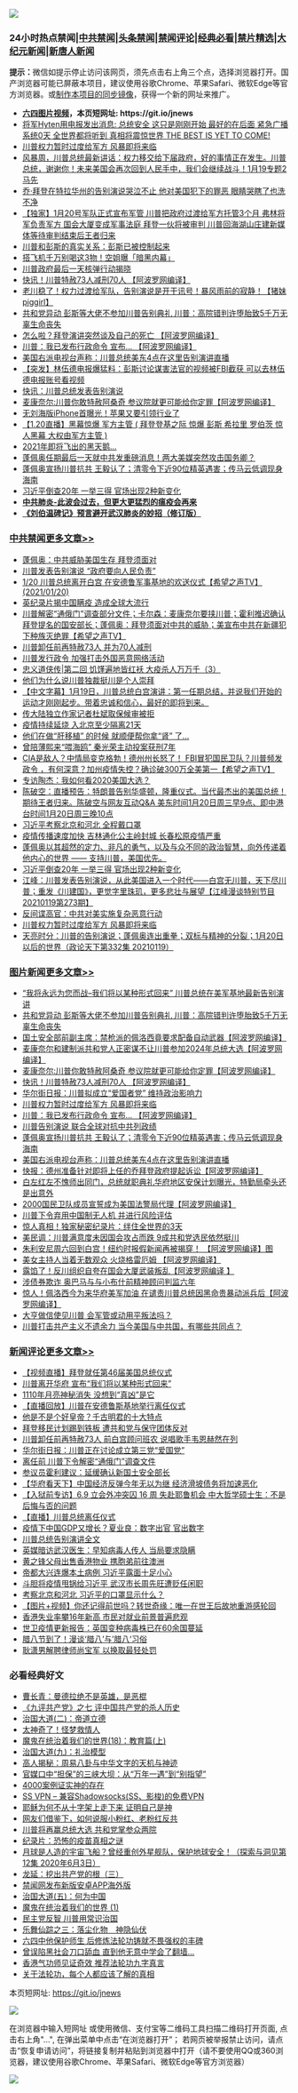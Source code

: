 ![](https://raw.githubusercontent.com/fqnews/bnews/master/64photo/fqnews-qr.jpg)

<div id="tt">
<h3>24小时热点禁闻|<a href="#%E4%B8%AD%E5%85%B1%E7%A6%81%E9%97%BB%E6%9B%B4%E5%A4%9A%E6%96%87%E7%AB%A0">中共禁闻</a>|<a href="#%E5%9B%BE%E7%89%87%E6%96%B0%E9%97%BB%E6%9B%B4%E5%A4%9A%E6%96%87%E7%AB%A0">头条禁闻</a>|<a href="#%E6%96%B0%E9%97%BB%E8%AF%84%E8%AE%BA%E6%9B%B4%E5%A4%9A%E6%96%87%E7%AB%A0">禁闻评论|<a href="#%E5%BF%85%E7%9C%8B%E7%BB%8F%E5%85%B8%E5%A5%BD%E6%96%87">经典必看|<a href="/video.md#%E7%A6%81%E7%89%87%E7%B2%BE%E9%80%89">禁片精选</a>|<a href="https://github.com/fqnews/djy/blob/master/gb/nf1351518.md#1">大纪元新闻</a>|<a href="https://github.com/fqnews/ntdtv/blob/master/gb/prog204.md#1">新唐人新闻</a></h3>
<div><b>提示：</b>微信如提示停止访问该网页，须先点击右上角三个点，选择浏览器打开。国产浏览器可能已屏蔽本项目，建议使用谷歌Chrome、苹果Safari、微软Edge等官方浏览器。或<a href="https://github.com/fqnews/bnews/blob/master/%E5%88%B6%E4%BD%9Cgit%E7%A6%81%E9%97%BB%E9%95%9C%E5%83%8F.md">制作本项目的同步镜像</a>，获得一个新的网址来推广。</div>
<ul>
<li><b><a href="http://d1.bdrive.tk/64.mp4" target="_blank">六四图片视频</a>，本页短网址: https://git.io/jnews</b></li>
<li><a href="/comments/20210120/1470997.md">将军Hyten用电报发出消息: 总统安全 这只是刚刚开始  最好的在后面  紧急广播系统0天   全世界都将听到  真相将震惊世界  THE BEST IS YET TO COME!</a></li>
<li><a href="/comments/20210120/1471289.md">川普权力暂时过度给军方  风暴即将来临</a></li>
<li><a href="/comments/20210120/1471137.md">风暴周，川普总统最新讲话：权力移交给下届政府，好的事情正在发生。川普总统，谢谢你！未来美国会再次回到人民手中，我们会继续战斗！1月19专题2 马先</a></li>
<li><a href="/comments/20210120/1471088.md">乔·拜登在特拉华州的告别演说哭泣不止  他对美国犯下的罪恶 眼睛哭瞎了也洗不净</a></li>
<li><a href="/comments/20210120/1471237.md">【独家】1月20号军队正式宣布军管 川普把政府过渡给军方托管3个月 弗林将军负责军方 国会大厦变成军事法庭 拜登一伙将被审判  川普回海湖山庄建新媒体等待审判结束后王者归来</a></li>
<li><a href="/comments/20210120/1471217.md">川普和彭斯的真实关系：彭斯已被控制起来</a></li>
<li><a href="/worldnews/20210120/1471045.md">搭飞机千万别喝这3物！空姐曝「暗黑内幕」</a></li>
<li><a href="/headline/20210120/1471181.md">川普政府最后一天核弹行动揭晓</a></li>
<li><a href="/topimagenews/20210120/1471409.md">快讯！川普特赦73人减刑70人 【阿波罗网编译】</a></li>
<li><a href="/comments/20210120/1471266.md">老川稳了！权力过渡给军队，告别演说是开干讯号！暴风雨前的寂静！【猪妹piggirl】</a></li>
<li><a href="/topimagenews/20210120/1471548.md">共和党异动 彭斯等大佬不参加川普告别典礼 川普：高院错判许堕胎致5千万无辜生命丧失</a></li>
<li><a href="/cnnews/20210120/1471372.md">怎么啦？拜登演讲突然谈及自己的死亡 【阿波罗网编译】</a></li>
<li><a href="/topimagenews/20210120/1471271.md">川普：我已发布行政命令 宣布… 【阿波罗网编译】</a></li>
<li><a href="/topimagenews/20210120/1471090.md">美国右派电视台声称：川普总统美东4点在这里告别演讲直播</a></li>
<li><a href="/comments/20210120/1471192.md">【突发】林伍德电报爆猛料：彭斯讨论谋害法官的视频被FBI截获   可以去林伍德电报账号看视频</a></li>
<li><a href="/cbnews/20210120/1471121.md">快讯：川普总统发表告别演说</a></li>
<li><a href="/topimagenews/20210120/1471452.md">麦康奈尔:川普你敢特赦阿桑奇 参议院就更可能给你定罪【阿波罗网编译】</a></li>
<li><a href="/cnnews/20210120/1471510.md">无刘海版iPhone首曝光！苹果又要引领行业了</a></li>
<li><a href="/headline/20210120/1471343.md">【1.20直播】黑幕惊爆  军方主管  ( 拜登登基之际  惊爆 彭斯 希拉里 罗伯茨 惊人黑幕 大权由军方主管 )</a></li>
<li><a href="/cnnews/20210120/1471497.md">2021年即将飞出的黑天鹅…</a></li>
<li><a href="/comments/20210120/1471363.md">蓬佩奥任期最后一天就中共发重磅消息！两大美媒突然攻击国务卿？</a></li>
<li><a href="/topimagenews/20210120/1471252.md">蓬佩奥宣扬川普抗共 王毅认了；清零令下近90位精英遇害；传马云低调现身海南</a></li>
<li><a href="/cbnews/20210120/1471311.md">习近平倒查20年 一举三得 官场出现2种新变化</a></li>
<li><b><a href="/comments/20200211/1275071.md" target="_blank">中共肺炎-此波会过去，但更大更猛烈的瘟疫会再来</a></b></li>
<li><b><a href="/comments/20200207/1272816.md" target="_blank">《刘伯温碑记》预言避开武汉肺炎的妙招（修订版）</a></b></li>
</ul>
</div>

<div class="catlist">
<h3><a href="/cbnews/" target="_blank">中共禁闻</a><span><a href="/cbnews/" target="_blank" rel="nofollow">更多文章>></a></span></h3>
<ul>
<li><a href="/cbnews/20210120/1471703.md" target="_blank">蓬佩奥：中共威胁美国生存 拜登须面对</a></li>
<li><a href="/cbnews/20210120/1471702.md" target="_blank">川普发表告别演说 “政府要向人民负责”</a></li>
<li><a href="/cbnews/20210120/1471686.md" target="_blank">1/20 川普总统离开白宫 在安德鲁军事基地的欢送仪式【希望之声TV】(2021/01/20)</a></li>
<li><a href="/cbnews/20210120/1471637.md" target="_blank">英纪录片揭中国瞒疫 造成全球大流行</a></li>
<li><a href="/cbnews/20210120/1471615.md" target="_blank">川普解密“通俄门”调查部分文件；卡尔森：麦康奈尔要挟川普；霍利推迟确认拜登提名的国安部长；蓬佩奥：拜登须面对中共的威胁；美宣布中共在新疆犯下种族灭绝罪【希望之声TV】</a></li>
<li><a href="/cbnews/20210120/1471612.md" target="_blank">川普卸任前再特赦73人 并为70人减刑</a></li>
<li><a href="/cbnews/20210120/1471605.md" target="_blank">川普发行政令 加强打击外国恶意网络活动</a></li>
<li><a href="/cbnews/20210120/1471467.md" target="_blank">忠义道侠传|第二回 饥馑遍地皆红袄 大疫杀人万万千（3）</a></li>
<li><a href="/cbnews/20210120/1471388.md" target="_blank">他们为什么说川普独裁挺川是个人崇拜</a></li>
<li><a href="/cbnews/20210120/1471508.md" target="_blank">【中文字幕】1月19日，川普总统白宫演讲：第一任期总结，并说我们开始的运动才刚刚起步。带着忠诚和信心，最好的即将到来。</a></li>
<li><a href="/cbnews/20210120/1471442.md" target="_blank">传大陆独立作家记者杜斌取保候审被拒</a></li>
<li><a href="/cbnews/20210120/1471431.md" target="_blank">疫情持续延烧 入北京至少隔离21天</a></li>
<li><a href="/cbnews/20210120/1471389.md" target="_blank">他们在做“肝移植” 的时候 就顺便帮你拿“肾” 了…</a></li>
<li><a href="/cbnews/20210120/1471380.md" target="_blank">曾陪薄熙来“喂海鸥” 秦光荣主动投案获刑7年</a></li>
<li><a href="/cbnews/20210120/1471377.md" target="_blank">CIA是敌人？中情局变克格勃！德州州长怒了！ FBI冒犯国民卫队？川普频发政令 ，有何深意？加州疫情失控？确诊破300万全美第一【希望之声TV】</a></li>
<li><a href="/cbnews/20210120/1471339.md" target="_blank">专访陶杰：我如何看2020美国大选？</a></li>
<li><a href="/cbnews/20210120/1471338.md" target="_blank">陈破空：直播预告：特朗普告别华盛顿，隆重仪式。当代最杰出的美国总统！期待王者归来。陈破空与网友互动Q&amp;A 美东时间1月20日周三早9点、即中港台时间1月20日周三晚10点</a></li>
<li><a href="/cbnews/20210120/1471329.md" target="_blank">习近平考察北京和河北 全程戴口罩</a></li>
<li><a href="/cbnews/20210120/1471328.md" target="_blank">疫情传播速度加快 吉林通化公主岭封城 长春松原疫情严重</a></li>
<li><a href="/cbnews/20210120/1471317.md" target="_blank">蓬佩奥以其超然的定力、非凡的勇气，以及与众不同的政治智慧，向外传递着他内心的世界 —— 支持川普，美国优先。</a></li>
<li><a href="/cbnews/20210120/1471311.md" target="_blank">习近平倒查20年 一举三得 官场出现2种新变化</a></li>
<li><a href="/cbnews/20210120/1471310.md" target="_blank">江峰：川普发表告别演说，从此美国进入一个时代——白宫无川普，天下尽川普；重发《川建国》，更觉字里珠玑，更多悲壮与展望【江峰漫谈特别节目20210119第273期】</a></li>
<li><a href="/cbnews/20210120/1471304.md" target="_blank">反间谍高官：中共对美实施复杂恶意行动</a></li>
<li><a href="/comments/20210120/1471289.md" target="_blank">川普权力暂时过度给军方  风暴即将来临</a></li>
<li><a href="/cbnews/20210120/1471270.md" target="_blank">天亮时分：川普的告别演说；蓬佩奥连出重拳；双标与精神的分裂；1月20日以后的世界（政论天下第332集 20210119）</a></li>

</ul>
</div>
<div class="catlist">
<h3><a href="/topimagenews/" target="_blank">图片新闻</a><span><a href="/topimagenews/" target="_blank" rel="nofollow">更多文章>></a></span></h3>
<ul>
<li><a href="/topimagenews/20210120/1471668.md" target="_blank">“我将永远为您而战–我们将以某种形式回来” 川普总统在美军基地最新告别演讲</a></li>
<li><a href="/topimagenews/20210120/1471548.md" target="_blank">共和党异动 彭斯等大佬不参加川普告别典礼 川普：高院错判许堕胎致5千万无辜生命丧失</a></li>
<li><a href="/topimagenews/20210120/1471518.md" target="_blank">国土安全部前副主席：禁枪派的佩洛西竟要求配备自动武器【阿波罗网编译】</a></li>
<li><a href="/topimagenews/20210120/1471454.md" target="_blank">麦康奈尔和建制派共和党人正密谋不让川普参加2024年总统大选【阿波罗网编译】</a></li>
<li><a href="/topimagenews/20210120/1471452.md" target="_blank">麦康奈尔:川普你敢特赦阿桑奇 参议院就更可能给你定罪【阿波罗网编译】</a></li>
<li><a href="/topimagenews/20210120/1471409.md" target="_blank">快讯！川普特赦73人减刑70人 【阿波罗网编译】</a></li>
<li><a href="/topimagenews/20210120/1471352.md" target="_blank">华尔街日报：川普拟成立“爱国者党” 维持政治影响力</a></li>
<li><a href="/comments/20210120/1471289.md" target="_blank">川普权力暂时过度给军方  风暴即将来临</a></li>
<li><a href="/topimagenews/20210120/1471271.md" target="_blank">川普：我已发布行政命令 宣布… 【阿波罗网编译】</a></li>
<li><a href="/topimagenews/20210120/1471253.md" target="_blank">川普告别演说 联合全球对抗中共列政绩</a></li>
<li><a href="/topimagenews/20210120/1471252.md" target="_blank">蓬佩奥宣扬川普抗共 王毅认了；清零令下近90位精英遇害；传马云低调现身海南</a></li>
<li><a href="/topimagenews/20210120/1471090.md" target="_blank">美国右派电视台声称：川普总统美东4点在这里告别演讲直播</a></li>
<li><a href="/topimagenews/20210119/1470872.md" target="_blank">快报：德州准备针对即将上任的乔拜登政府提起诉讼【阿波罗网编译】</a></li>
<li><a href="/topimagenews/20210119/1470871.md" target="_blank">白左红左不愧师出同门，总统就职典礼华府地区安保计划曝光，特勤局牵头还是出意外</a></li>
<li><a href="/topimagenews/20210119/1470691.md" target="_blank">2000国民卫队成员宣誓成为美国法警局代理【阿波罗网编译】</a></li>
<li><a href="/topimagenews/20210119/1470651.md" target="_blank">川普下令弃用中国制无人机 并进行风险评估</a></li>
<li><a href="/topimagenews/20210119/1470550.md" target="_blank">惊人真相！独家秘密纪录片：绊住全世界的3天</a></li>
<li><a href="/topimagenews/20210119/1470337.md" target="_blank">美民调：川普满意度未因国会攻占而跌 9成共和党选民依然挺川</a></li>
<li><a href="/topimagenews/20210118/1470007.md" target="_blank">朱利安尼周六回到白宫！纽约时报假新闻再被揭穿！ 【阿波罗网编译】图</a></li>
<li><a href="/topimagenews/20210118/1469919.md" target="_blank">美女主持人当着无数观众 火烧格雷厄姆 【阿波罗网编译】</a></li>
<li><a href="/topimagenews/20210118/1469881.md" target="_blank">露馅了！反川组织自夸在国会大厦武装叛乱【阿波罗网编译 】</a></li>
<li><a href="/topimagenews/20210118/1469797.md" target="_blank">涉债券欺诈 奥巴马与与小布什前精神顾问判监六年</a></li>
<li><a href="/topimagenews/20210117/1469583.md" target="_blank">惊人！佩洛西今为来华府美军加油 在谴责川普总统因黑命贵暴动派兵后【阿波罗网编译】</a></li>
<li><a href="/topimagenews/20210117/1469557.md" target="_blank">大亨做信使见川普 会军管或动用平叛法吗？</a></li>
<li><a href="/topimagenews/20210117/1469502.md" target="_blank">川普打击共产主义不遗余力 当今美国与中共国，有哪些共同点？</a></li>

</ul>
</div>
<div class="catlist">
<h3><a href="/comments/" target="_blank">新闻评论</a><span><a href="/comments/" target="_blank" rel="nofollow">更多文章>></a></span></h3>
<ul>
<li><a href="/comments/20210120/1471701.md" target="_blank">【视频直播】拜登就任第46届美国总统仪式</a></li>
<li><a href="/comments/20210120/1471700.md" target="_blank">川普离开华府 宣布“我们将以某种形式回来”</a></li>
<li><a href="/comments/20210120/1471699.md" target="_blank">1110年月亮神秘消失 没想到“真凶”是它</a></li>
<li><a href="/comments/20210120/1471675.md" target="_blank">【直播回放】川普在安德鲁斯基地举行离任仪式</a></li>
<li><a href="/comments/20210120/1471658.md" target="_blank">他是不是个好皇帝？千古明君的十大特点</a></li>
<li><a href="/comments/20210120/1471662.md" target="_blank">拜登移民计划踢到铁板 遭共和党与保守团体反对</a></li>
<li><a href="/comments/20210120/1471657.md" target="_blank">川普卸任前再特赦73人 前白宫顾问班农 说唱歌手韦恩赫然在列</a></li>
<li><a href="/comments/20210120/1471656.md" target="_blank">华尔街日报：川普正在讨论成立第三党“爱国党”</a></li>
<li><a href="/comments/20210120/1471653.md" target="_blank">离任前 川普下令解密“通俄门”调查文件</a></li>
<li><a href="/comments/20210120/1471631.md" target="_blank">参议员霍利建议：延缓确认新国土安全部长</a></li>
<li><a href="/comments/20210120/1471628.md" target="_blank">【华府看天下】中国经济反弹今年无以为继 经济滑坡债务将加速恶化</a></li>
<li><a href="/comments/20210120/1471614.md" target="_blank">【入狱前专访】6.9 立会外冲突囚 16 周 失赴耶鲁机会 中大哲学硕士生：不是后悔与否的问题</a></li>
<li><a href="/comments/20210120/1471613.md" target="_blank">【直播】川普总统离任仪式</a></li>
<li><a href="/comments/20210120/1471611.md" target="_blank">疫情下中国GDP又增长？夏业良：数字出官 官出数字</a></li>
<li><a href="/comments/20210120/1471610.md" target="_blank">川普总统告别演讲全文</a></li>
<li><a href="/comments/20210120/1471604.md" target="_blank">英媒暗访武汉医生：早知病毒人传人 当局要求隐瞒</a></li>
<li><a href="/comments/20210120/1471602.md" target="_blank">黄之锋父母出售香港物业 携胞弟前往澳洲</a></li>
<li><a href="/comments/20210120/1471581.md" target="_blank">帝都大兴连爆本土病例 习近平露面十足小心</a></li>
<li><a href="/comments/20210120/1471580.md" target="_blank">斗胆将疫情甩锅给习近平 武汉市长周先旺遭贬任闲职</a></li>
<li><a href="/comments/20210120/1471567.md" target="_blank">考察北京和河北 习近平的口罩显示什么？</a></li>
<li><a href="/comments/20210120/1471556.md" target="_blank">【图片+视频】你还记得前世吗？转世奇缘：唯一在世王后故地重游感轮回</a></li>
<li><a href="/comments/20210120/1471554.md" target="_blank">香港失业率攀16年新高 市民对就业前景普遍悲观</a></li>
<li><a href="/comments/20210120/1471553.md" target="_blank">世卫疫情更新报告：英国变种病毒株已在60余国蔓延</a></li>
<li><a href="/comments/20210120/1471552.md" target="_blank">腊八节到了！漫谈‘腊八’与’腊八‘习俗</a></li>
<li><a href="/comments/20210120/1471527.md" target="_blank">耿潇男解聘律师尚宝军 以换取最轻处罚</a></li>

</ul>
</div>

<div class="catlist">
<h3>必看经典好文</h3>
<ul>
<li><a href="/comments/20180726/727420.md" target="_blank">曹长青：曼德拉绝不是英雄，是恶棍</a></li>
<li><a href="/bookonline/20131116/201048.md" target="_blank">《九评共产党》之七 评中国共产党的杀人历史</a></li>
<li><a href="/cbnews/20180308/911611.md" target="_blank">治国大道(二)：帝道立德</a></li>
<li><a href="/ccpdope/20200907/1392129.md" target="_blank">太神奇了！怪梦救情人</a></li>
<li><a href="/topimagenews/20180701/965109.md" target="_blank">魔鬼在统治着我们的世界(18)：教育篇(上)</a></li>
<li><a href="/cbnews/20180315/914943.md" target="_blank">治国大道(九)：礼治模型</a></li>
<li><a href="/aomi/history/20170924/831575.md" target="_blank">高人揭秘：周易八卦与中华文字的天机与神迹</a></li>
<li><a href="/cbnews/20200624/1349641.md" target="_blank">官媒口中“担保”的三峡大坝：从“万年一遇”到“别指望”</a></li>
<li><a href="/lifebaike/20201113/1430218.md" target="_blank">4000案例证实神的存在</a></li>
<li><a href="/comments/20191231/1250654.md" target="_blank">SS VPN &#8211; 兼容Shadowsocks(SS、影梭)的免费VPN</a></li>
<li><a href="/ccpdope/20190803/1168965.md" target="_blank">耶稣为何不从十字架上走下来 证明自己是神</a></li>
<li><a href="/comments/20200712/1359630.md" target="_blank">网友们借鉴下，如何说服小粉红、老粉红反共</a></li>
<li><a href="/comments/20200816/1381118.md" target="_blank">川普将再赢总统大选 共和党掌参众两院</a></li>
<li><a href="/topimagenews/20180408/925060.md" target="_blank">纪录片：恐怖的疫苗真相之谜</a></li>
<li><a href="/comments/20200712/1359456.md" target="_blank">月球是人造的宇宙飞船？曾经重创外星舰队，保护地球安全！（探索与洞见第12集 2020年6月3日）</a></li>
<li><a href="/comments/20200929/1405201.md" target="_blank">龙延：挖出共产党的根（三）</a></li>
<li><a href="/comments/20200627/783266.md" target="_blank">禁闻网发布新版安卓APP海外版</a></li>
<li><a href="/cbnews/20180311/913065.md" target="_blank">治国大道(五)：何为中国</a></li>
<li><a href="/topimagenews/20180519/944624.md" target="_blank">魔鬼在统治着我们的世界 (1)</a></li>
<li><a href="/comments/20200621/1348236.md" target="_blank">民主党反智 川普用常识治国</a></li>
<li><a href="/tculture/20190101/1056889.md" target="_blank">乐舞仙踪之三：落尘化物　神隐仙伏</a></li>
<li><a href="/comments/20200926/1403542.md" target="_blank">六四中他保护师生 后修炼法轮功铸就不畏强权的丰碑</a></li>
<li><a href="/topimagenews/20200928/1404412.md" target="_blank">曾误陷黑社会刀口舔血 直到他无意中学会了翻墙&#8230;</a></li>
<li><a href="/comments/20200517/1330064.md" target="_blank">香港气功师见证奇效 推荐法轮功九字真言</a></li>
<li><a href="/topimagenews/20161125/619230.md" target="_blank">关于法轮功，每个人都应该了解的真相</a></li>

</ul>
</div>

本页短网址: https://git.io/jnews

![](https://raw.githubusercontent.com/fqnews/bnews/master/64photo/fqnews-qr.jpg)

在浏览器中输入短网址 或使用微信、支付宝等二维码工具扫描二维码打开页面, 点击右上角"...", 在弹出菜单中点击“在浏览器打开”； 若网页被举报禁止访问，请点击“恢复申请访问”，将链接复制并粘贴到浏览器中打开（请不要使用QQ或360浏览器，建议使用谷歌Chrome、苹果Safari、微软Edge等官方浏览器）

![](https://raw.githubusercontent.com/fqnews/bnews/master/64photo/wx.jpg)